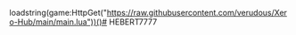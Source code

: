 loadstring(game:HttpGet("https://raw.githubusercontent.com/verudous/Xero-Hub/main/main.lua"))()# HEBERT7777
